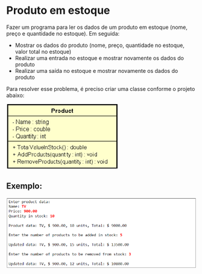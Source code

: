 # Produto em estoque

Fazer um programa para ler os dados de um produto em estoque (nome, preço e
quantidade no estoque). Em seguida:
- Mostrar os dados do produto (nome, preço, quantidade no estoque, valor total no estoque)
- Realizar uma entrada no estoque e mostrar novamente os dados do produto
- Realizar uma saída no estoque e mostrar novamente os dados do produto

Para resolver esse problema, é preciso criar uma classe conforme o projeto abaixo: 

![Alt text](../../imagens/proj09.png)

## Exemplo:

![Alt text](../../imagens/img01.png)
